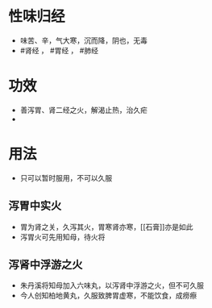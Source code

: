 # 性味归经
- 味苦、辛，气大寒，沉而降，阴也，无毒
-  #肾经 ， #胃经 ， #肺经 
# 功效
- 善泻胃、肾二经之火，解渴止热，治久疟
- 
# 用法
- 只可以暂时服用，不可以久服
## 泻胃中实火
- 胃为肾之关，久泻其火，胃寒肾亦寒，[[石膏]]亦是如此
- 泻胃火可先用知母，待火将
## 泻肾中浮游之火
- 朱丹溪将知母加入六味丸，以泻肾中浮游之火，但不可久服
- 今人创知柏地黄丸，久服致脾胃虚寒，不能饮食，成痨瘵
